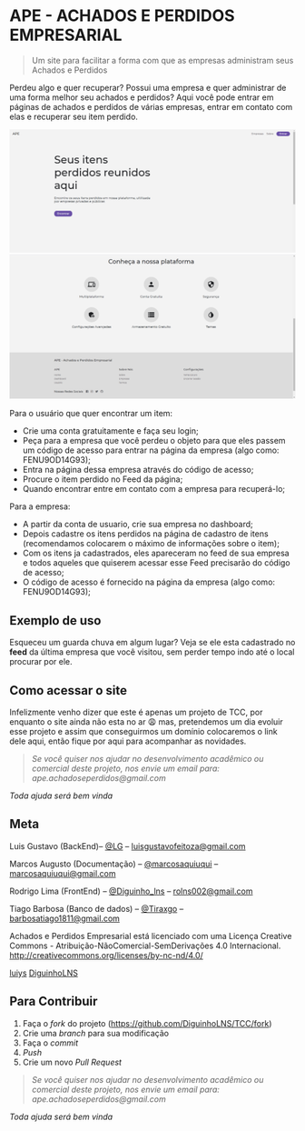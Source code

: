 # APE - ACHADOS E PERDIDOS EMPRESARIAL 
> Um site para facilitar a forma com que as empresas administram seus Achados e Perdidos

Perdeu algo e quer recuperar? Possui uma empresa e quer administrar de uma forma melhor seu achados e perdidos? 
Aqui você pode entrar em páginas de achados e perdidos de várias empresas, entrar em contato com elas e recuperar seu item perdido.

![Index Cima](https://github.com/DiguinhoLNS/TCC/blob/master/src/media/indexUp_screenshot.PNG)
![Index Baixo](https://github.com/DiguinhoLNS/TCC/blob/master/src/media/indexBot_screenshot.PNG)

Para o usuário que quer encontrar um item:
* Crie uma conta gratuitamente e faça seu login;
* Peça para a empresa que você perdeu o objeto para que eles passem um código de acesso para entrar na página da empresa (algo como: FENU9OD14G93);
* Entra na página dessa empresa através do código de acesso;
* Procure o item perdido no Feed da página;
* Quando encontrar entre em contato com a empresa para recuperá-lo; 

Para a empresa: 
* A partir da conta de usuario, crie sua empresa no dashboard; 
* Depois cadastre os itens perdidos na página de cadastro de itens (recomendamos colocarem o máximo de informações sobre o item);
* Com os itens ja cadastrados, eles apareceram no feed de sua empresa e todos aqueles que quiserem acessar esse Feed precisarão do código de acesso;
* O código de acesso é fornecido na página da empresa (algo como: FENU9OD14G93);

## Exemplo de uso

Esqueceu um guarda chuva em algum lugar? Veja se ele esta cadastrado no **feed** da última empresa que você visitou, sem perder tempo indo até o local
procurar por ele.

## Como acessar o site

Infelizmente venho dizer que este é apenas um projeto de TCC, por enquanto o site ainda não esta no ar 😩 mas, pretendemos um dia evoluir esse projeto
e assim que conseguirmos um domínio colocaremos o link dele aqui, então fique por aqui para acompanhar as novidades.

>_Se você quiser nos ajudar no desenvolvimento acadêmico ou comercial deste projeto, nos envie um email para: ape.achadoseperdidos@gmail.com_

_Toda ajuda será bem vinda_

## Meta

Luis Gustavo (BackEnd)– [@LG](https://twitter.com/__User__Name) – luisgustavofeitoza@gmail.com

Marcos Augusto (Documentação)  – [@marcosaquiuqui](https://twitter.com/marcosaquiuqui) – marcosaquiuqui@gmail.com

Rodrigo Lima (FrontEnd) – [@Diguinho_lns](https://twitter.com/Diguinho_lns) – rolns002@gmail.com

Tiago Barbosa (Banco de dados) – [@Tiraxgo](https://twitter.com/Tiraxgo) – barbosatiago1811@gmail.com


Achados e Perdidos Empresarial está licenciado com uma Licença Creative Commons - Atribuição-NãoComercial-SemDerivações 4.0 Internacional.  
http://creativecommons.org/licenses/by-nc-nd/4.0/

[luiys](https://github.com/luiys)
[DiguinhoLNS](https://github.com/DiguinhoLNS)

## Para Contribuir

1. Faça o _fork_ do projeto (<https://github.com/DiguinhoLNS/TCC/fork>)
2. Crie uma _branch_ para sua modificação 
3. Faça o _commit_ 
4. _Push_ 
5. Crie um novo _Pull Request_

>_Se você quiser nos ajudar no desenvolvimento acadêmico ou comercial deste projeto, nos envie um email para: ape.achadoseperdidos@gmail.com_

_Toda ajuda será bem vinda_
